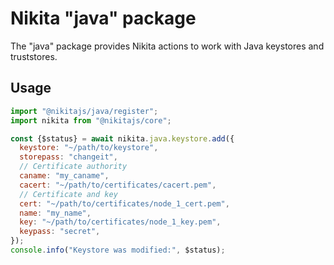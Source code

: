 
# Nikita "java" package

The "java" package provides Nikita actions to work with Java keystores and truststores.

## Usage

```js
import "@nikitajs/java/register";
import nikita from "@nikitajs/core";

const {$status} = await nikita.java.keystore.add({
  keystore: "~/path/to/keystore",
  storepass: "changeit",
  // Certificate authority
  caname: "my_caname",
  cacert: "~/path/to/certificates/cacert.pem",
  // Certificate and key
  cert: "~/path/to/certificates/node_1_cert.pem",
  name: "my_name",
  key: "~/path/to/certificates/node_1_key.pem",
  keypass: "secret",
});
console.info("Keystore was modified:", $status);
```
